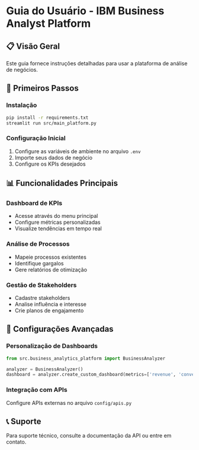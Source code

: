 # Guia do Usuário - IBM Business Analyst Platform

## 📋 Visão Geral

Este guia fornece instruções detalhadas para usar a plataforma de análise de negócios.

## 🚀 Primeiros Passos

### Instalação
```bash
pip install -r requirements.txt
streamlit run src/main_platform.py
```

### Configuração Inicial
1. Configure as variáveis de ambiente no arquivo `.env`
2. Importe seus dados de negócio
3. Configure os KPIs desejados

## 📊 Funcionalidades Principais

### Dashboard de KPIs
- Acesse através do menu principal
- Configure métricas personalizadas
- Visualize tendências em tempo real

### Análise de Processos
- Mapeie processos existentes
- Identifique gargalos
- Gere relatórios de otimização

### Gestão de Stakeholders
- Cadastre stakeholders
- Analise influência e interesse
- Crie planos de engajamento

## 🔧 Configurações Avançadas

### Personalização de Dashboards
```python
from src.business_analytics_platform import BusinessAnalyzer

analyzer = BusinessAnalyzer()
dashboard = analyzer.create_custom_dashboard(metrics=['revenue', 'conversion'])
```

### Integração com APIs
Configure APIs externas no arquivo `config/apis.py`

## 📞 Suporte

Para suporte técnico, consulte a documentação da API ou entre em contato.
